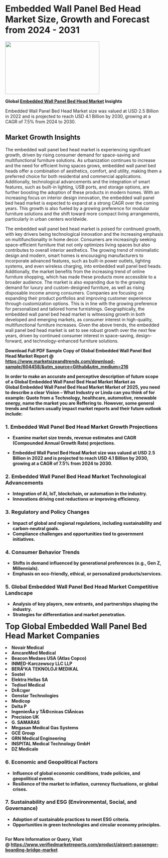 <H1>Embedded Wall Panel Bed Head Market Size, Growth and Forecast from 2024 - 2031</H1><img class="aligncenter size-medium wp-image-584254" src="https://thirdeyenews.in/wp-content/uploads/2024/09/Global-Market-Research-300x168.jpeg" alt="" width="300" height="168" /><p><strong>Global&nbsp;<a href="https://www.marketsizeandtrends.com/download-sample/604458/&amp;utm_source=Github&utm_medium=216">Embedded Wall Panel Bed Head Market</a> Insights</strong></p><p>Embedded Wall Panel Bed Head Market size was valued at USD 2.5 Billion in 2022 and is projected to reach USD 4.1 Billion by 2030, growing at a CAGR of 7.5% from 2024 to 2030.</p><p><h2>Market Growth Insights</h2> <p>The embedded wall panel bed head market is experiencing significant growth, driven by rising consumer demand for space-saving and multifunctional furniture solutions. As urbanization continues to increase and the need for efficient living spaces grows, embedded wall panel bed heads offer a combination of aesthetics, comfort, and utility, making them a preferred choice for both residential and commercial applications. Additionally, technological advancements and the integration of smart features, such as built-in lighting, USB ports, and storage options, are further boosting the adoption of these products in modern homes. With an increasing focus on interior design innovation, the embedded wall panel bed head market is expected to expand at a strong CAGR over the coming years. This growth is also fueled by a growing preference for modular furniture solutions and the shift toward more compact living arrangements, particularly in urban centers worldwide.</p> <p><strong></strong></p> <p>The embedded wall panel bed head market is poised for continued growth, with key drivers being technological innovation and the increasing emphasis on multifunctionality in home decor. Consumers are increasingly seeking space-efficient furniture that not only optimizes living spaces but also contributes to overall interior aesthetics. The growing trend of minimalistic design and modern, smart homes is encouraging manufacturers to incorporate advanced features, such as built-in power outlets, lighting systems, and even wireless charging, into embedded wall panel bed heads. Additionally, the market benefits from the increasing trend of online furniture shopping, which has made these products more accessible to a broader audience. The market is also expanding due to the growing demand for luxury and custom-designed furniture, as well as rising disposable income among consumers. Companies are focusing on expanding their product portfolios and improving customer experience through customization options. This is in line with the growing preference for personalized and tailored home furnishings. Geographically, the embedded wall panel bed head market is witnessing growth in both developed and emerging markets, as consumer interest in high-quality, multifunctional furniture increases. Given the above trends, the embedded wall panel bed head market is set to see robust growth over the next few years, driven by continued consumer interest in space-saving, design-forward, and technology-enhanced furniture solutions.</p> <p><strong></p><p><span class=""><strong>Download Full PDF Sample Copy of Global Embedded Wall Panel Bed Head Market Report</strong> @ <a href="https://www.marketsizeandtrends.com/download-sample/604458/&amp;utm_source=Github&utm_medium=216" target="_blank">https://www.marketsizeandtrends.com/download-sample/604458/&amp;utm_source=Github&utm_medium=216</a></span></p><p>In order to make an accurate and perceptive description of future scope of a Global&nbsp;Embedded Wall Panel Bed Head Market Market as Global&nbsp;Embedded Wall Panel Bed Head Market Market of 2025, you need to describe a clear Vision &ndash; What Industry or Linda can you think of for example: Quote from a Technology, healthcare, automotive, renewable energy, name the market you are Reffering to. However, some general trends and factors usually impact market reports and their future outlook include:</p><h3>1.&nbsp;<strong>Embedded Wall Panel Bed Head Market Growth Projections</strong></h3><ul><li>Examine market size trends, revenue estimates and CAGR (Compounded Annual Growth Rate) projections.</li><li><p>Embedded Wall Panel Bed Head Market size was valued at USD 2.5 Billion in 2022 and is projected to reach USD 4.1 Billion by 2030, growing at a CAGR of 7.5% from 2024 to 2030.</p></li></ul><h3>2.&nbsp;<strong>Embedded Wall Panel Bed Head Market Technological Advancements</strong></h3><ul><li>Integration of AI, IoT, blockchain, or automation in the industry.</li><li>Innovations driving cost reductions or improving efficiency.</li></ul><h3>3.&nbsp;<strong>Regulatory and Policy Changes</strong></h3><ul><li>Impact of global and regional regulations, including sustainability and carbon-neutral goals.</li><li>Compliance challenges and opportunities tied to government initiatives.</li></ul><h3>4.&nbsp;<strong>Consumer Behavior Trends</strong></h3><ul><li>Shifts in demand influenced by generational preferences (e.g., Gen Z, Millennials).</li><li>Emphasis on eco-friendly, ethical, or personalized products/services.</li></ul><h3>5.&nbsp;<strong>Global Embedded Wall Panel Bed Head Market Competitive Landscape</strong></h3><ul><li>Analysis of key players, new entrants, and partnerships shaping the industry.</li><li>Strategies for differentiation and market penetration.</li></ul><p data-pm-slice="1 1 []"><span style="color: inherit; font-family: inherit; font-size: 25px;">Top Global Embedded Wall Panel Bed Head Market Companies</span></p><div class="" data-test-id=""><p><li>Novair Medical</li><li> AmcareMed Medical</li><li> Beacon Medaes USA (Atlas Copco)</li><li> INMED-Karczewscy LLC LLP</li><li> BERÄ°KA TEKNOLOJI MEDIKAL</li><li> Sostel</li><li> Elektra Hellas SA</li><li> Tedisel Medical</li><li> DrÃ¤ger</li><li> Genstar Technologies</li><li> Medicop</li><li> Delta P</li><li> IngenierÃ­a y TÃ©cnicas ClÃ­nicas</li><li> Precision UK</li><li> G. SAMARAS</li><li> Megasan Medical Gas Systems</li><li> GCE Group</li><li> GRN Medical Engineering</li><li> INSPITAL Medical Technology GmbH</li><li> DZ Medicale</li></p></div><h3>6.&nbsp;<strong>Economic and Geopolitical Factors</strong></h3><ul><li>Influence of global economic conditions, trade policies, and geopolitical events.</li><li>Resilience of the market to inflation, currency fluctuations, or global crises.</li></ul><h3>7.&nbsp;<strong>Sustainability and ESG (Environmental, Social, and Governance)</strong></h3><ul><li>Adoption of sustainable practices to meet ESG criteria.</li><li>Opportunities in green technologies and circular economy principles.</li></ul><h2><strong style="font-size: 14px;">For More Information or Query, Visit @&nbsp;</strong><a style="background-color: #ffffff; font-size: 14px;" href="https://www.marketsizeandtrends.com/report/embedded-wall-panel-bed-head-market/" target="_blank">https://www.verifiedmarketreports.com/product/airport-passenger-boarding-bridge-market</a></h2>

